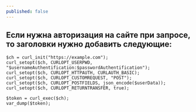 ```yaml
---
published: false
---
```

## Если нужна авторизация на сайте при запросе, то заголовки нужно добавить следующие:
```
$ch = curl_init("https://example.com");
curl_setopt($ch, CURLOPT_USERPWD, "$usernameAuthentification:$passwordAuthentification");
curl_setopt($ch, CURLOPT_HTTPAUTH, CURLAUTH_BASIC);
curl_setopt($ch, CURLOPT_CUSTOMREQUEST, "POST");
curl_setopt($ch, CURLOPT_POSTFIELDS, json_encode($userData));
curl_setopt($ch, CURLOPT_RETURNTRANSFER, true);

$token = curl_exec($ch);
var_dump($token);
```
